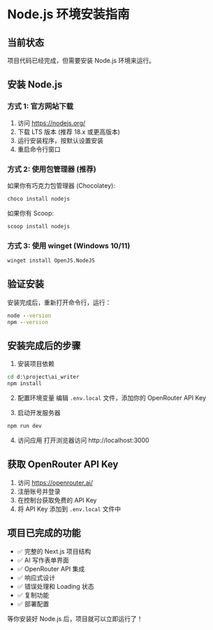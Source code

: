 # Node.js 环境安装指南

## 当前状态

项目代码已经完成，但需要安装 Node.js 环境来运行。

## 安装 Node.js

### 方式 1: 官方网站下载

1. 访问 https://nodejs.org/
2. 下载 LTS 版本 (推荐 18.x 或更高版本)
3. 运行安装程序，按默认设置安装
4. 重启命令行窗口

### 方式 2: 使用包管理器 (推荐)

如果你有巧克力包管理器 (Chocolatey):

```cmd
choco install nodejs
```

如果你有 Scoop:

```cmd
scoop install nodejs
```

### 方式 3: 使用 winget (Windows 10/11)

```cmd
winget install OpenJS.NodeJS
```

## 验证安装

安装完成后，重新打开命令行，运行：

```cmd
node --version
npm --version
```

## 安装完成后的步骤

1. 安装项目依赖

```cmd
cd d:\project\ai_writer
npm install
```

2. 配置环境变量
   编辑 `.env.local` 文件，添加你的 OpenRouter API Key

3. 启动开发服务器

```cmd
npm run dev
```

4. 访问应用
   打开浏览器访问 http://localhost:3000

## 获取 OpenRouter API Key

1. 访问 https://openrouter.ai/
2. 注册账号并登录
3. 在控制台获取免费的 API Key
4. 将 API Key 添加到 `.env.local` 文件中

## 项目已完成的功能

- ✅ 完整的 Next.js 项目结构
- ✅ AI 写作表单界面
- ✅ OpenRouter API 集成
- ✅ 响应式设计
- ✅ 错误处理和 Loading 状态
- ✅ 复制功能
- ✅ 部署配置

等你安装好 Node.js 后，项目就可以立即运行了！
